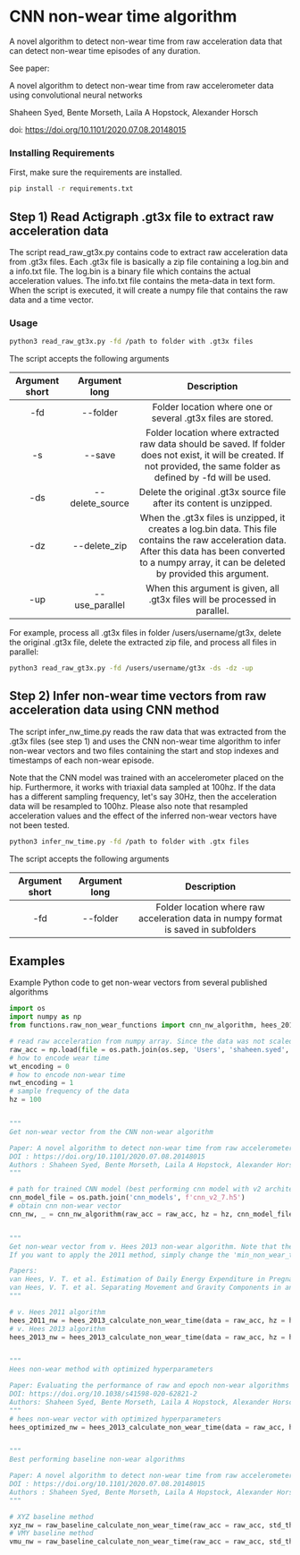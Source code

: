 # CNN non-wear time algorithm
A novel algorithm to detect non-wear time from raw acceleration data that can detect non-wear time episodes of any duration.

See paper:

A novel algorithm to detect non-wear time from raw accelerometer data using convolutional neural networks

Shaheen Syed, Bente Morseth, Laila A Hopstock, Alexander Horsch

doi: https://doi.org/10.1101/2020.07.08.20148015

### Installing Requirements

First, make sure the requirements are installed.

```bash
pip install -r requirements.txt
```


## Step 1) Read Actigraph .gt3x file to extract raw acceleration data
The script read_raw_gt3x.py contains code to extract raw acceleration data from .gt3x files. Each .gt3x file is basically a zip file containing a log.bin and a info.txt file. The log.bin is a binary file which contains the actual acceleration values. The info.txt file contains the meta-data in text form. When the script is executed, it will create a numpy file that contains the raw data and a time vector.

### Usage
```bash
python3 read_raw_gt3x.py -fd /path to folder with .gt3x files
```

The script accepts the following arguments

| Argument  short| Argument long  | Description  |
| :---:   | :-: | :-: |
| -fd | --folder | Folder location where one or several .gt3x files are stored. |
| -s | --save | Folder location where extracted raw data should be saved. If folder does not exist, it will be created. If not provided, the same folder as defined by -fd will be used. |
| -ds | --delete_source | Delete the original .gt3x source file after its content is unzipped. |
| -dz | --delete_zip | When the .gt3x files is unzipped, it creates a log.bin data. This file contains the raw acceleration data. After this data has been converted to a numpy array, it can be deleted by provided this argument.|
| -up | --use_parallel| When this argument is given, all .gt3x files will be processed in parallel.|

For example, process all .gt3x files in folder /users/username/gt3x, delete the original .gt3x file, delete the extracted zip file, and process all files in parallel:

```bash
python3 read_raw_gt3x.py -fd /users/username/gt3x -ds -dz -up
```

## Step 2) Infer non-wear time vectors from raw acceleration data using CNN method
The script infer_nw_time.py reads the raw data that was extracted from the .gt3x files (see step 1) and uses the CNN non-wear time algorithm to infer non-wear vectors and two files containing the start and stop indexes and timestamps of each non-wear episode.

Note that the CNN model was trained with an accelerometer placed on the hip. Furthermore, it works with triaxial data sampled at 100hz. If the data has a different sampling frequency, let's say 30Hz, then the acceleration data will be resampled to 100hz. Please also note that resampled acceleration values and the effect of the inferred non-wear vectors have not been tested.

```bash
python3 infer_nw_time.py -fd /path to folder with .gtx files
```

The script accepts the following arguments

| Argument  short| Argument long  | Description  |
| :---:   | :-: | :-: |
| -fd | --folder | Folder location where raw acceleration data in numpy format is saved in subfolders|

## Examples
Example Python code to get non-wear vectors from several published algorithms

```python
import os
import numpy as np
from functions.raw_non_wear_functions import cnn_nw_algorithm, hees_2013_calculate_non_wear_time, raw_baseline_calculate_non_wear_time

# read raw acceleration from numpy array. Since the data was not scaled, we are dividing it by the acceleration scale to obtain acceleration values in gravity units
raw_acc = np.load(file = os.path.join(os.sep, 'Users', 'shaheen.syed', 'PA', 'acceleration.npz'), allow_pickle=True)['raw_data'] / 256.
# how to encode wear time
wt_encoding = 0
# how to encode non-wear time
nwt_encoding = 1
# sample frequency of the data
hz = 100


"""
Get non-wear vector from the CNN non-wear algorithm

Paper: A novel algorithm to detect non-wear time from raw accelerometer data using convolutional neural networks
DOI : https://doi.org/10.1101/2020.07.08.20148015
Authors : Shaheen Syed, Bente Morseth, Laila A Hopstock, Alexander Horsch
"""

# path for trained CNN model (best performing cnn model with v2 architecture and 7 seconds window)
cnn_model_file = os.path.join('cnn_models', f'cnn_v2_7.h5')
# obtain cnn non-wear vector
cnn_nw, _ = cnn_nw_algorithm(raw_acc = raw_acc, hz = hz, cnn_model_file = cnn_model_file, nwt_encoding = nwt_encoding, wt_encoding = wt_encoding)


"""
Get non-wear vector from v. Hees 2013 non-wear algorithm. Note that the method is identical to the paper published in 2011 but the minimum non-wear time window was increased from 30 to 60 minutes.
If you want to apply the 2011 method, simply change the 'min_non_wear_time_window' to 30

Papers:
van Hees, V. T. et al. Estimation of Daily Energy Expenditure in Pregnant and Non-Pregnant Women Using a Wrist-Worn Tri-Axial Accelerometer. PLoS ONE 6, e22922, DOI: 10.1371/journal.pone.0022922 (2011).
van Hees, V. T. et al. Separating Movement and Gravity Components in an Acceleration Signal and Implications for the Assessment of Human Daily Physical Activity. PLoS ONE 8, e61691, DOI: 10.1371/journal.pone.0061691 (2013).
"""

# v. Hees 2011 algorithm
hees_2011_nw = hees_2013_calculate_non_wear_time(data = raw_acc, hz = hz, min_non_wear_time_window = 30, nwt_encoding = nwt_encoding, wt_encoding = wt_encoding)
# v. Hees 2013 algorithm
hees_2013_nw = hees_2013_calculate_non_wear_time(data = raw_acc, hz = hz, min_non_wear_time_window = 60, nwt_encoding = nwt_encoding, wt_encoding = wt_encoding)


"""
Hees non-wear method with optimized hyperparameters

Paper: Evaluating the performance of raw and epoch non-wear algorithms using multiple accelerometers and electrocardiogram recordings
DOI: https://doi.org/10.1038/s41598-020-62821-2
Authors: Shaheen Syed, Bente Morseth, Laila A Hopstock, Alexander Horsch
"""
# hees non-wear vector with optimized hyperparameters
hees_optimized_nw = hees_2013_calculate_non_wear_time(data = raw_acc, hz = hz, min_non_wear_time_window = 135, std_mg_threshold = 7.0, std_min_num_axes = 1, value_range_mg_threshold = 1.0, value_range_min_num_axes = 1, nwt_encoding = nwt_encoding, wt_encoding = wt_encoding)


"""
Best performing baseline non-wear algorithms

Paper: A novel algorithm to detect non-wear time from raw accelerometer data using convolutional neural networks
DOI : https://doi.org/10.1101/2020.07.08.20148015
Authors : Shaheen Syed, Bente Morseth, Laila A Hopstock, Alexander Horsch
"""

# XYZ baseline method
xyz_nw = raw_baseline_calculate_non_wear_time(raw_acc = raw_acc, std_threshold = 0.004, min_interval = 90, hz = hz, use_vmu = False, nwt_encoding = nwt_encoding, wt_encoding = wt_encoding)
# VMY baseline method
vmu_nw = raw_baseline_calculate_non_wear_time(raw_acc = raw_acc, std_threshold = 0.004, min_interval = 105, hz = hz, use_vmu = True, nwt_encoding = nwt_encoding, wt_encoding = wt_encoding)

```
